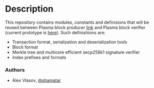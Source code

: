 # Description

This repository contains modules, constants and definisions that will be reused between Plasma block producer [link](https://github.com/matterinc/PlasmaBlockCreator) and Plasma block verifier (current prototype is [here](https://github.com/matterinc/PlasmaBlockVerifier)). Such definishions are:
- Transaction format, serialization and deserialization tools
- Block format
- Merkle tree and multicore efficient secp256k1 signature verifier
- Index prefixes and formats

### Authors

- Alex Vlasov, [@shamatar](https://github.com/shamatar)